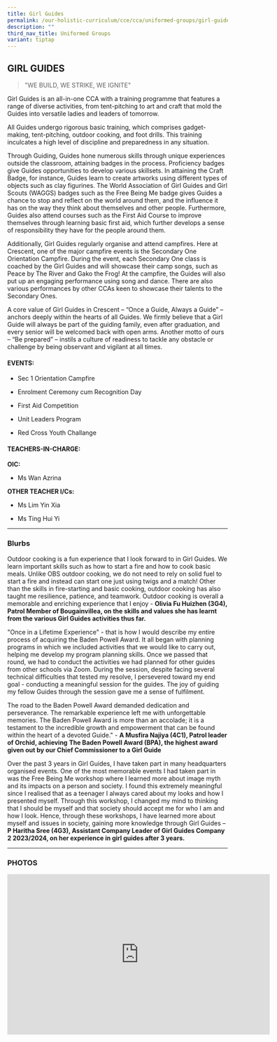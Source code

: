 ```yaml
---
title: Girl Guides
permalink: /our-holistic-curriculum/cce/cca/uniformed-groups/girl-guides/
description: ""
third_nav_title: Uniformed Groups
variant: tiptap
---
```

<h2><strong>GIRL GUIDES</strong></h2>
<blockquote>
<p>"WE BUILD, WE STRIKE, WE IGNITE"</p>
</blockquote>
<p>Girl Guides is an all-in-one CCA with a training programme that features
a range of diverse activities, from tent-pitching to art and craft that
mold the Guides into versatile ladies and leaders of tomorrow.</p>
<p>All Guides undergo rigorous basic training, which comprises gadget-making,
tent-pitching, outdoor cooking, and foot drills. This training inculcates
a high level of discipline and preparedness in any situation.</p>
<p>Through Guiding, Guides hone numerous skills through unique experiences
outside the classroom, attaining badges in the process. Proficiency badges
give Guides opportunities to develop various skillsets. In attaining the
Craft Badge, for instance, Guides learn to create artworks using different
types of objects such as clay figurines. The World Association of Girl
Guides and Girl Scouts (WAGGS) badges such as the Free Being Me badge gives
Guides a chance to stop and reflect on the world around them, and the influence
it has on the way they think about themselves and other people. Furthermore,
Guides also attend courses such as the First Aid Course to improve themselves
through learning basic first aid, which further develops a sense of responsibility
they have for the people around them.</p>
<p>Additionally, Girl Guides regularly organise and attend campfires. Here
at Crescent, one of the major campfire events is the Secondary One Orientation
Campfire. During the event, each Secondary One class is coached by the
Girl Guides and will showcase their camp songs, such as Peace by The River
and Gako the Frog! At the campfire, the Guides will also put up an engaging
performance using song and dance. There are also various performances by
other CCAs keen to showcase their talents to the Secondary Ones.</p>
<p>A core value of Girl Guides in Crescent – “Once a Guide, Always a Guide”
– anchors deeply within the hearts of all Guides. We firmly believe that
a Girl Guide will always be part of the guiding family, even after graduation,
and every senior will be welcomed back with open arms. Another motto of
ours – “Be prepared” – instils a culture of readiness to tackle any obstacle
or challenge by being observant and vigilant at all times.</p>
<h4><strong>EVENTS:</strong></h4>
<ul data-tight="true" class="tight">
<li>
<p>Sec 1 Orientation Campfire</p>
</li>
<li>
<p>Enrolment Ceremony cum Recognition Day</p>
</li>
<li>
<p>First Aid Competition</p>
</li>
<li>
<p>Unit Leaders Program</p>
</li>
<li>
<p>Red Cross Youth Challange</p>
</li>
</ul>
<h4><strong>TEACHERS-IN-CHARGE:</strong></h4>
<p><strong>OIC:</strong>
</p>
<ul data-tight="true" class="tight">
<li>
<p>Ms Wan Azrina</p>
</li>
</ul>
<p><strong>OTHER TEACHER I/Cs:</strong>
</p>
<ul data-tight="true" class="tight">
<li>
<p>Ms Lim Yin Xia</p>
</li>
<li>
<p>Ms Ting Hui Yi</p>
</li>
</ul>
<hr>
<h3><strong>Blurbs</strong></h3>
<p>Outdoor cooking is a fun experience that I look forward to in Girl Guides.
We learn important skills such as how to start a fire and how to cook basic
meals. Unlike OBS outdoor cooking, we do not need to rely on solid fuel
to start a fire and instead can start one just using twigs and a match!
Other than the skills in fire-starting and basic cooking, outdoor cooking
has also taught me resilience, patience, and teamwork. Outdoor cooking
is overall a memorable and enriching experience that I enjoy - <strong>Olivia Fu Huizhen (3G4), Patrol Member of Bougainvillea, on the skills and values she has learnt from the various Girl Guides activities thus far.</strong>
</p>
<p>"Once in a Lifetime Experience" - that is how I would describe my entire
process of acquiring the Baden Powell Award. It all began with planning
programs in which we included activities that we would like to carry out,
helping me develop my program planning skills. Once we passed that round,
we had to conduct the activities we had planned for other guides from other
schools via Zoom. During the session, despite facing several technical
difficulties that tested my resolve, I persevered toward my end goal -
conducting a meaningful session for the guides. The joy of guiding my fellow
Guides through the session gave me a sense of fulfilment.</p>
<p>The road to the Baden Powell Award demanded dedication and perseverance.
The remarkable experience left me with unforgettable memories. The Baden
Powell Award is more than an accolade; it is a testament to the incredible
growth and empowerment that can be found within the heart of a devoted
Guide." - <strong>A Musfira Najiya (4C1), Patrol leader of Orchid, achieving</strong>  <strong>The Baden Powell Award (BPA), the highest award given out by our Chief Commissioner to a Girl Guide</strong>
</p>
<p>Over the past 3 years in Girl Guides, I have taken part in many headquarters
organised events. One of the most memorable events I had taken part in
was the Free Being Me workshop where I learned more about image myth and
its impacts on a person and society. I found this extremely meaningful
since I realised that as a teenager I always cared about my looks and how
I presented myself. Through this workshop, I changed my mind to thinking
that I should be myself and that society should accept me for who I am
and how I look. Hence, through these workshops, I have learned more about
myself and issues in society, gaining more knowledge through Girl Guides
– <strong>P Haritha Sree (4G3), Assistant Company Leader of Girl Guides Company 2 2023/2024, on her experience in girl guides after 3 years.</strong>
</p>
<hr>
<h3><strong>PHOTOS</strong></h3>
<div class="iframe-wrapper">
<iframe height="366" width="600" allowfullscreen="true" frameborder="0" src="https://docs.google.com/presentation/d/e/2PACX-1vTLHlN6H7nbCa8Vdh8tJYuyR90QdXUzrFRM5FjmVvAOk-V5HACEe7mZwcpGBhELm_cpJqbGG5_Jlpgp/embed?start=true&amp;loop=true&amp;delayms=3000"></iframe>
</div>
<p></p>